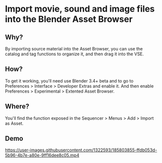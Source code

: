 # Import movie, sound and image files into the Blender Asset Browser

## Why?
By importing source material into the Asset Browser, you can use the catalog and tag functions to organize it, and then drag it into the VSE.  

## How?
To get it working, you'll need use Blender 3.4+ beta and to go to Preferences > Interface > Developer Extras and enable it. And then enable Preferences > Experimental > Extented Asset Browser.

## Where?
You'll find the function exposed in the Sequencer > Menus > Add > Import as Asset. 

## Demo
https://user-images.githubusercontent.com/1322593/185803855-ffdb053d-5b96-4b7e-a80e-9ff16dee8c05.mp4

